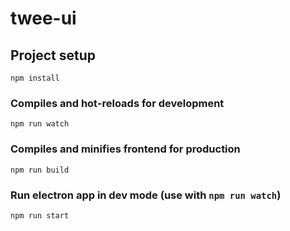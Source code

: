 # twee-ui

## Project setup
```
npm install
```

### Compiles and hot-reloads for development
```
npm run watch
```

### Compiles and minifies frontend for production
```
npm run build
```

### Run electron app in dev mode (use with `npm run watch`)
```
npm run start
```
